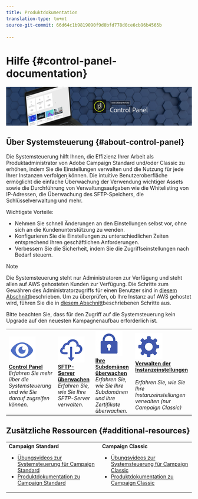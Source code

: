 ```yaml
---
title: Produktdokumentation
translation-type: tm+mt
source-git-commit: 66d64c1b9819090f9d0bfd778d0ce6cb96b4565b

---
```



# Hilfe {#control-panel-documentation}

![](assets/banner.png)

## Über Systemsteuerung {#about-control-panel}

Die Systemsteuerung hilft Ihnen, die Effizienz Ihrer Arbeit als Produktadministrator von Adobe Campaign Standard und/oder Classic zu erhöhen, indem Sie die Einstellungen verwalten und die Nutzung für jede Ihrer Instanzen verfolgen können. Die intuitive Benutzeroberfläche ermöglicht die einfache Überwachung der Verwendung wichtiger Assets sowie die Durchführung von Verwaltungsaufgaben wie die Whitelisting von IP-Adressen, die Überwachung des SFTP-Speichers, die Schlüsselverwaltung und mehr.

Wichtigste Vorteile:

* Nehmen Sie schnell Änderungen an den Einstellungen selbst vor, ohne sich an die Kundenunterstützung zu wenden.
* Konfigurieren Sie die Einstellungen zu unterschiedlichen Zeiten entsprechend Ihren geschäftlichen Anforderungen.
* Verbessern Sie die Sicherheit, indem Sie die Zugriffseinstellungen nach Bedarf steuern.

>[!NOTE]
>Die Systemsteuerung steht nur Administratoren zur Verfügung und steht allen auf AWS gehosteten Kunden zur Verfügung. Die Schritte zum Gewähren des Administratorzugriffs für einen Benutzer sind in [diesem Abschnitt](discover/using/managing-permissions.md)beschrieben. Um zu überprüfen, ob Ihre Instanz auf AWS gehostet wird, führen Sie die in [diesem Abschnitt](faq.md)beschriebenen Schritte aus.
>
>Bitte beachten Sie, dass für den Zugriff auf die Systemsteuerung kein Upgrade auf den neuesten Kampagnenaufbau erforderlich ist.

<table>
<tr>
    <td>
        <a href="discover/using/accessing-control-panel.md"><img alt="Bedingungen" src="assets/discover.png"/></a>
        <div><a href="discover/using/accessing-control-panel.md"><strong>Control Panel</strong></a></div>
        <em>Erfahren Sie mehr über die Systemsteuerung und wie Sie darauf zugreifen können.</em>
    </td>
    <td>
        <a href="sftp/using/about-sftp-management.md"><img alt="Bedingungen" src="assets/sftp.png"/></a>
        <div><a href="sftp/using/about-sftp-management.md"><strong>SFTP-Server überwachen</strong></a></div>
        <em>Erfahren Sie, wie Sie Ihre SFTP-Server verwalten.</em>
    </td>
    <td>
        <a href="subdomains-certificates/using/about-subdomains.md"><img alt="Bedingungen" src="assets/subdomains.png"/></a>
        <div><a href="subdomains-certificates/using/about-subdomains.md"><strong>Ihre Subdomänen überwachen</strong></a></div>
        <em>Erfahren Sie, wie Sie Ihre Subdomänen und ihre Zertifikate überwachen.</em>
    </td>
    <td>
        <a href="instances-settings/using/ip-whitelisting-instance-access.md"><img alt="Bedingungen" src="assets/instance_settings.png"/></a>
        <div><a href="instances-settings/using/ip-whitelisting-instance-access.md"><strong>Verwalten der Instanzeinstellungen</strong></a></div>
        <br/><em>Erfahren Sie, wie Sie Ihre Instanzeinstellungen verwalten (nur Campaign Classic)</em>
    </td>
</tr>
</table>

## Zusätzliche Ressourcen {#additional-resources}

<table>
    <tr>
        <td><b>Campaign Standard</b><br/>
        <ul>
            <li><a href="https://docs.adobe.com/content/help/en/campaign-learn/campaign-standard-tutorials/administrating/control-panel/control-panel-overview.html">Übungsvideos zur Systemsteuerung für Campaign Standard</a></li>
            <li><a href="https://docs.adobe.com/content/help/en/campaign-standard/using/campaign-standard-home.html">Produktdokumentation zu Campaign Standard</a></li>
        </ul>
        </td>
        <td><b>Campaign Classic</b><br/>
        <ul>
            <li><a href="https://docs.adobe.com/content/help/en/campaign-learn/campaign-classic-tutorials/administrating/control-panel-acc/control-panel-overview.html">Übungsvideos zur Systemsteuerung für Campaign Classic</a></li>
            <li><a href="https://docs.adobe.com/content/help/en/campaign-classic/using/campaign-classic-home.html">Produktdokumentation zu Campaign Classic</a></li>
        </ul>
        </td>
    </tr>
</table>
